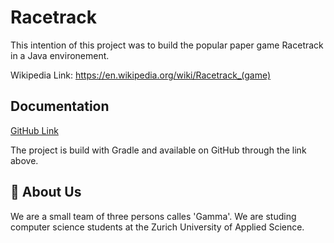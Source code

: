 
# Racetrack 

This intention of this project was to build the popular paper game 
Racetrack in a Java environement. 

Wikipedia Link: https://en.wikipedia.org/wiki/Racetrack_(game)
## Documentation

[GitHub Link](https://github.zhaw.ch/PM2-IT21aWIN-fame-rayi-wahl/gruppe06-gamma-projekt1-racetrack
)

The project is build with Gradle and available on GitHub through the link above. 


## 🚀 About Us
We are a small team of three persons calles 'Gamma'. We are studing 
computer science students at the Zurich University of Applied Science.
